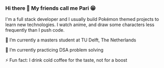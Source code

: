 ### Hi there 👋 My friends call me Pari 😁

I'm a full stack developer and I usually build Pokémon themed projects to learn new technologies. I watch anime, and draw some characters less frequently than I push code.



🔭 I’m currently a masters student at TU Delft, The Netherlands

🌱 I’m currently practicing DSA problem solving

⚡ Fun fact: I drink cold coffee for the taste, not for a boost

<!--
**parinithshekar/parinithshekar** is a ✨ _special_ ✨ repository because its `README.md` (this file) appears on your GitHub profile.

Here are some ideas to get you started:

- 🔭 I’m currently working on ...
- 🌱 I’m currently learning ...
- 👯 I’m looking to collaborate on ...
- 🤔 I’m looking for help with ...
- 💬 Ask me about ...
- 📫 How to reach me: ...
- 😄 Pronouns: ...
- ⚡ Fun fact: ..
-->
